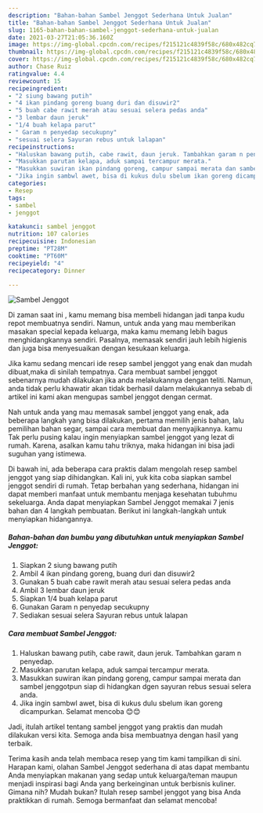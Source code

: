```yaml
---
description: "Bahan-bahan Sambel Jenggot Sederhana Untuk Jualan"
title: "Bahan-bahan Sambel Jenggot Sederhana Untuk Jualan"
slug: 1165-bahan-bahan-sambel-jenggot-sederhana-untuk-jualan
date: 2021-03-27T21:05:36.160Z
image: https://img-global.cpcdn.com/recipes/f215121c4839f58c/680x482cq70/sambel-jenggot-foto-resep-utama.jpg
thumbnail: https://img-global.cpcdn.com/recipes/f215121c4839f58c/680x482cq70/sambel-jenggot-foto-resep-utama.jpg
cover: https://img-global.cpcdn.com/recipes/f215121c4839f58c/680x482cq70/sambel-jenggot-foto-resep-utama.jpg
author: Chase Ruiz
ratingvalue: 4.4
reviewcount: 15
recipeingredient:
- "2 siung bawang putih"
- "4 ikan pindang goreng buang duri dan disuwir2"
- "5 buah cabe rawit merah atau sesuai selera pedas anda"
- "3 lembar daun jeruk"
- "1/4 buah kelapa parut"
- " Garam n penyedap secukupny"
- "sesuai selera Sayuran rebus untuk lalapan"
recipeinstructions:
- "Haluskan bawang putih, cabe rawit, daun jeruk. Tambahkan garam n penyedap."
- "Masukkan parutan kelapa, aduk sampai tercampur merata."
- "Masukkan suwiran ikan pindang goreng, campur sampai merata dan sambel jenggotpun siap di hidangkan dgen sayuran rebus sesuai selera anda."
- "Jika ingin sambwl awet, bisa di kukus dulu sbelum ikan goreng dicampurkan. Selamat mencoba 😊😊"
categories:
- Resep
tags:
- sambel
- jenggot

katakunci: sambel jenggot 
nutrition: 107 calories
recipecuisine: Indonesian
preptime: "PT28M"
cooktime: "PT60M"
recipeyield: "4"
recipecategory: Dinner

---
```



![Sambel Jenggot](https://img-global.cpcdn.com/recipes/f215121c4839f58c/680x482cq70/sambel-jenggot-foto-resep-utama.jpg)

Di zaman  saat ini , kamu memang bisa membeli hidangan jadi tanpa kudu repot membuatnya sendiri. Namun, untuk anda yang mau memberikan masakan special kepada keluarga, maka kamu memang lebih bagus menghidangkannya sendiri. Pasalnya, memasak sendiri jauh lebih higienis dan juga bisa menyesuaikan dengan kesukaan keluarga.

Jika kamu sedang mencari ide resep sambel jenggot yang enak dan mudah dibuat,maka di sinilah tempatnya. Cara membuat sambel jenggot  sebenarnya mudah dilakukan jika anda melakukannya dengan teliti. Namun, anda tidak perlu khawatir akan tidak berhasil dalam melakukannya 
sebab di artikel ini kami akan mengupas sambel jenggot dengan cermat.  



Nah untuk anda yang mau memasak sambel jenggot yang enak, ada beberapa langkah yang bisa dilakukan, pertama memilih jenis bahan, lalu pemilihan bahan segar, sampai cara membuat dan menyajikannya. kamu Tak perlu pusing kalau ingin menyiapkan sambel jenggot yang lezat di rumah. Karena, asalkan kamu  tahu triknya, maka hidangan ini bisa jadi suguhan yang istimewa.

Di bawah ini, ada beberapa cara praktis  dalam mengolah resep sambel jenggot yang siap dihidangkan. Kali ini, yuk kita coba siapkan sambel jenggot sendiri di rumah. Tetap berbahan yang sederhana, hidangan ini dapat memberi manfaat untuk membantu menjaga kesehatan tubuhmu sekeluarga. Anda dapat menyiapkan Sambel Jenggot memakai 7 jenis bahan dan 4 langkah pembuatan. Berikut ini langkah-langkah untuk menyiapkan hidangannya.

<!--inarticleads1-->

##### Bahan-bahan dan bumbu yang dibutuhkan untuk menyiapkan Sambel Jenggot:

1. Siapkan 2 siung bawang putih
1. Ambil 4 ikan pindang goreng, buang duri dan disuwir2
1. Gunakan 5 buah cabe rawit merah atau sesuai selera pedas anda
1. Ambil 3 lembar daun jeruk
1. Siapkan 1/4 buah kelapa parut
1. Gunakan  Garam n penyedap secukupny
1. Sediakan sesuai selera Sayuran rebus untuk lalapan




<!--inarticleads2-->

##### Cara membuat Sambel Jenggot:

1. Haluskan bawang putih, cabe rawit, daun jeruk. Tambahkan garam n penyedap.
1. Masukkan parutan kelapa, aduk sampai tercampur merata.
1. Masukkan suwiran ikan pindang goreng, campur sampai merata dan sambel jenggotpun siap di hidangkan dgen sayuran rebus sesuai selera anda.
1. Jika ingin sambwl awet, bisa di kukus dulu sbelum ikan goreng dicampurkan. Selamat mencoba 😊😊




Jadi, itulah artikel tentang  sambel jenggot  yang praktis dan mudah dilakukan versi kita. Semoga anda bisa membuatnya dengan hasil yang terbaik. 

Terima kasih anda telah membaca resep yang tim kami tampilkan di sini. Harapan kami, olahan  Sambel Jenggot sederhana di atas dapat membantu Anda menyiapkan makanan yang sedap untuk keluarga/teman maupun menjadi inspirasi bagi Anda yang berkeinginan untuk berbisnis kuliner. Gimana nih? Mudah bukan? Itulah resep sambel jenggot yang bisa Anda praktikkan di rumah. Semoga bermanfaat dan selamat mencoba!

